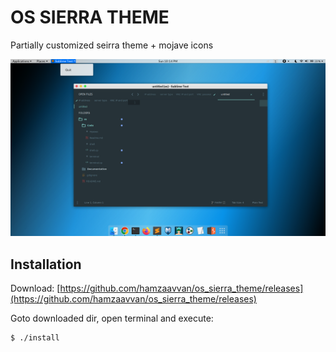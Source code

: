 # OS SIERRA THEME
Partially customized seirra theme + mojave icons 

![Sublime View](/imgs/2.png)

## Installation
Download: [https://github.com/hamzaavvan/os_sierra_theme/releases](https://github.com/hamzaavvan/os_sierra_theme/releases)

Goto downloaded dir, open terminal and execute:
```bash
$ ./install
```
